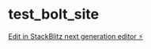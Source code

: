 # test_bolt_site

[Edit in StackBlitz next generation editor ⚡️](https://stackblitz.com/~/github.com/Manfrini/test_bolt_site)